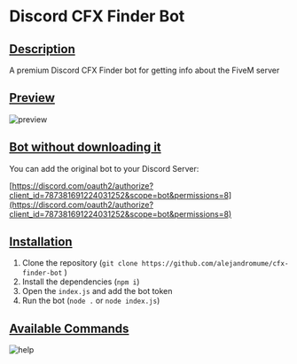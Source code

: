 # Discord CFX Finder Bot
## <ins>Description
A premium Discord CFX Finder bot for getting info about the FiveM server

## <ins>Preview
![preview](https://user-images.githubusercontent.com/43515908/112511856-b8c73b80-8d8a-11eb-9d17-e4f51ccef3fc.JPG)

## <ins>Bot without downloading it
You can add the original bot to your Discord Server: 


[https://discord.com/oauth2/authorize?client_id=787381691224031252&scope=bot&permissions=8](https://discord.com/oauth2/authorize?client_id=787381691224031252&scope=bot&permissions=8)

## <ins>Installation

1. Clone the repository (`git clone https://github.com/alejandromume/cfx-finder-bot` )
2. Install the dependencies (`npm i`)
3. Open the `index.js` and add the bot token
4. Run the bot (`node .` or `node index.js`)

## <ins>Available Commands
  
  ![help](https://user-images.githubusercontent.com/43515908/112513912-b4038700-8d8c-11eb-8a3c-3f0c589b65b5.JPG)




